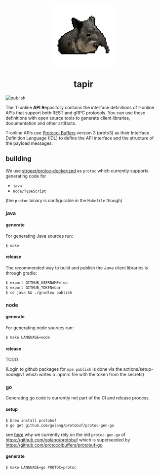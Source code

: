 <div align="center">
  <img src="doku/tapir.png" height="200" alt="tapir"/>
   <h1>tapir</h1>
</div>

![publish](https://github.com/stroeer/tapir/workflows/publish/badge.svg?branch=master&event=release)

The **T**-online **API** **R**epository contains the interface definitions of t-online APIs that support ~~both REST and~~ gRPC protocols. You can use these definitions with open source tools to generate client libraries, documentation and other artifacts.

T-online APIs use [Protocol Buffers](https://github.com/google/protobuf) version 3 (proto3) as their Interface Definition Language (IDL) to define the API interface and the structure of the payload messages.

## building

We use [stroeer/protoc-dockerized](https://hub.docker.com/repository/docker/stroeer/protoc-dockerized) as `protoc` which currently supports 
generating code for 

- `java` 
- `node/TypeScript` 

(the `protoc` binary is configurable in the `Makefile` though)

### java

#### generate

For generating Java sources run:

```bash
$ make
```

#### release

The recommended way to build and publish the Java client libraries is through gradle:

```shell script
$ export GITHUB_USERNAME=foo
$ export GITHUB_TOKEN=bar
$ cd java && ./gradlew publish
```

### node

#### generate

For generating node sources run:

```bash
$ make LANGUAGE=node
```

#### release

TODO

(Login to github packages for `npm publish` is done via the actions/setup-node@v1 which writes a .npmrc file with the token from the secrets)

### go

Generating go code is currently not part of the CI and release process.

#### setup

```shell script
$ brew install protobuf
$ go get github.com/golang/protobuf/protoc-gen-go
```

see [here](https://github.com/protocolbuffers/protobuf-go/releases/tag/v1.20.0#v1.20-grpc-support)
why we currently rely on the old `protoc-gen-go` of https://github.com/golang/protobuf which is superseeded by https://github.com/protocolbuffers/protobuf-go

#### generate

```shell script
$ make LANGUAGE=go PROTOC=protoc
```
